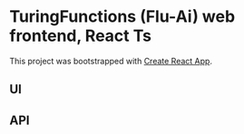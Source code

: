 # TuringFunctions (Flu-Ai) web frontend, React Ts

This project was bootstrapped with [Create React App](https://github.com/facebook/create-react-app).

## UI 

## API